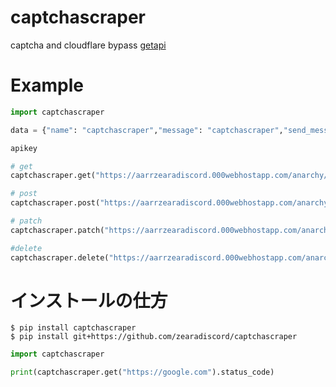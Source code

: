 # captchascraper
captcha and cloudflare bypass
[getapi](https://www.scraperapi.com/)
# Example
```py
import captchascraper

data = {"name": "captchascraper","message": "captchascraper","send_message": "投稿"}

apikey

# get
captchascraper.get("https://aarrzearadiscord.000webhostapp.com/anarchy/chat/",apikey=apikey)

# post
captchascraper.post("https://aarrzearadiscord.000webhostapp.com/anarchy/chat/",apikey=apikey,data=data)

# patch
captchascraper.patch("https://aarrzearadiscord.000webhostapp.com/anarchy/chat/",apikey=apikey,data=data)

#delete
captchascraper.delete("https://aarrzearadiscord.000webhostapp.com/anarchy/chat/",apikey=apikey)
```
# インストールの仕方
`$ pip install captchascraper`<br>
`$ pip install git+https://github.com/zearadiscord/captchascraper`
```py
import captchascraper

print(captchascraper.get("https://google.com").status_code)
```
